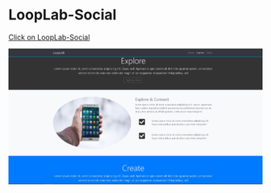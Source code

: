 # LoopLab-Social

[Click on LoopLab-Social](https://11samo.github.io/LoopLab-Social/)

![Screenshot of site](LoopLAB_screenshot.jpg)
